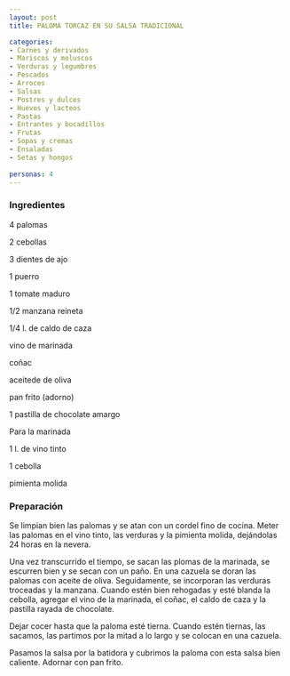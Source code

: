```yaml
---
layout: post
title: PALOMA TORCAZ EN SU SALSA TRADICIONAL

categories:
- Carnes y derivados
- Mariscos y moluscos
- Verduras y legumbres
- Pescados
- Arroces
- Salsas
- Postres y dulces
- Huevos y lacteos
- Pastas
- Entrantes y bocadillos
- Frutas
- Sopas y cremas
- Ensaladas
- Setas y hongos
 
personas: 4 
---
```


<h3>Ingredientes</h3>
4 palomas

2 cebollas

3 dientes de ajo

1 puerro

1 tomate maduro

1/2 manzana reineta

1/4 l. de caldo de caza

vino de marinada

coñac

aceitede de oliva

pan frito (adorno)

1 pastilla de chocolate amargo

Para la marinada

1 l. de vino tinto

1 cebolla

pimienta molida

<h3>Preparación</h3>
Se limpian bien las palomas y se atan con un cordel fino de cocina. Meter las palomas en el vino tinto, las verduras y la pimienta molida, dejándolas 24 horas en la nevera.

Una vez transcurrido el tiempo, se sacan las plomas de la marinada, se escurren bien y se secan con un paño. En una cazuela se doran las palomas con aceite de oliva. Seguidamente, se incorporan las verduras troceadas y la manzana. Cuando estén bien rehogadas y esté blanda la cebolla, agregar el vino de la marinada, el coñac, el caldo de caza y la pastilla rayada de chocolate.

Dejar cocer hasta que la paloma esté tierna. Cuando estén tiernas, las sacamos, las partimos por la mitad a lo largo y se colocan en una cazuela.

Pasamos la salsa por la batidora y cubrimos la paloma con esta salsa bien caliente. Adornar con pan frito.

